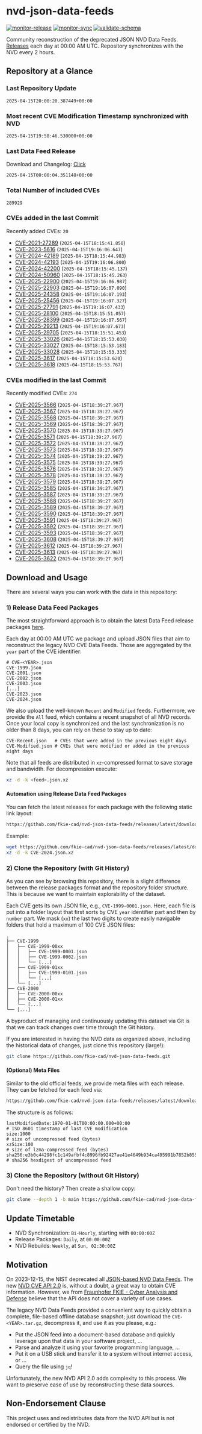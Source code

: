 # nvd-json-data-feeds

[![monitor-release](https://github.com/fkie-cad/nvd-json-data-feeds/actions/workflows/monitor_release.yml/badge.svg)](https://github.com/fkie-cad/nvd-json-data-feeds/actions/workflows/monitor_release.yml)
[![monitor-sync](https://github.com/fkie-cad/nvd-json-data-feeds/actions/workflows/monitor_sync.yml/badge.svg)](https://github.com/fkie-cad/nvd-json-data-feeds/actions/workflows/monitor_sync.yml)
[![validate-schema](https://github.com/fkie-cad/nvd-json-data-feeds/actions/workflows/validate_schema.yml/badge.svg)](https://github.com/fkie-cad/nvd-json-data-feeds/actions/workflows/validate_schema.yml)

Community reconstruction of the deprecated JSON NVD Data Feeds.
[Releases](https://github.com/fkie-cad/nvd-json-data-feeds/releases/latest) each day at 00:00 AM UTC.
Repository synchronizes with the NVD every 2 hours.

## Repository at a Glance

### Last Repository Update

```plain
2025-04-15T20:00:20.387449+00:00
```

### Most recent CVE Modification Timestamp synchronized with NVD

```plain
2025-04-15T19:58:46.530000+00:00
```

### Last Data Feed Release

Download and Changelog: [Click](https://github.com/fkie-cad/nvd-json-data-feeds/releases/latest)

```plain
2025-04-15T00:00:04.351148+00:00
```

### Total Number of included CVEs

```plain
289929
```

### CVEs added in the last Commit

Recently added CVEs: `20`

- [CVE-2021-27289](CVE-2021/CVE-2021-272xx/CVE-2021-27289.json) (`2025-04-15T18:15:41.850`)
- [CVE-2023-5616](CVE-2023/CVE-2023-56xx/CVE-2023-5616.json) (`2025-04-15T19:16:06.647`)
- [CVE-2024-42189](CVE-2024/CVE-2024-421xx/CVE-2024-42189.json) (`2025-04-15T18:15:44.983`)
- [CVE-2024-42193](CVE-2024/CVE-2024-421xx/CVE-2024-42193.json) (`2025-04-15T19:16:06.800`)
- [CVE-2024-42200](CVE-2024/CVE-2024-422xx/CVE-2024-42200.json) (`2025-04-15T18:15:45.137`)
- [CVE-2024-50960](CVE-2024/CVE-2024-509xx/CVE-2024-50960.json) (`2025-04-15T18:15:45.263`)
- [CVE-2025-22900](CVE-2025/CVE-2025-229xx/CVE-2025-22900.json) (`2025-04-15T19:16:06.987`)
- [CVE-2025-22903](CVE-2025/CVE-2025-229xx/CVE-2025-22903.json) (`2025-04-15T19:16:07.090`)
- [CVE-2025-24358](CVE-2025/CVE-2025-243xx/CVE-2025-24358.json) (`2025-04-15T19:16:07.193`)
- [CVE-2025-25456](CVE-2025/CVE-2025-254xx/CVE-2025-25456.json) (`2025-04-15T19:16:07.327`)
- [CVE-2025-27791](CVE-2025/CVE-2025-277xx/CVE-2025-27791.json) (`2025-04-15T19:16:07.433`)
- [CVE-2025-28100](CVE-2025/CVE-2025-281xx/CVE-2025-28100.json) (`2025-04-15T18:15:51.057`)
- [CVE-2025-28399](CVE-2025/CVE-2025-283xx/CVE-2025-28399.json) (`2025-04-15T19:16:07.567`)
- [CVE-2025-29213](CVE-2025/CVE-2025-292xx/CVE-2025-29213.json) (`2025-04-15T19:16:07.673`)
- [CVE-2025-29705](CVE-2025/CVE-2025-297xx/CVE-2025-29705.json) (`2025-04-15T18:15:51.453`)
- [CVE-2025-33026](CVE-2025/CVE-2025-330xx/CVE-2025-33026.json) (`2025-04-15T18:15:53.030`)
- [CVE-2025-33027](CVE-2025/CVE-2025-330xx/CVE-2025-33027.json) (`2025-04-15T18:15:53.183`)
- [CVE-2025-33028](CVE-2025/CVE-2025-330xx/CVE-2025-33028.json) (`2025-04-15T18:15:53.333`)
- [CVE-2025-3617](CVE-2025/CVE-2025-36xx/CVE-2025-3617.json) (`2025-04-15T18:15:53.620`)
- [CVE-2025-3618](CVE-2025/CVE-2025-36xx/CVE-2025-3618.json) (`2025-04-15T18:15:53.767`)


### CVEs modified in the last Commit

Recently modified CVEs: `274`

- [CVE-2025-3566](CVE-2025/CVE-2025-35xx/CVE-2025-3566.json) (`2025-04-15T18:39:27.967`)
- [CVE-2025-3567](CVE-2025/CVE-2025-35xx/CVE-2025-3567.json) (`2025-04-15T18:39:27.967`)
- [CVE-2025-3568](CVE-2025/CVE-2025-35xx/CVE-2025-3568.json) (`2025-04-15T18:39:27.967`)
- [CVE-2025-3569](CVE-2025/CVE-2025-35xx/CVE-2025-3569.json) (`2025-04-15T18:39:27.967`)
- [CVE-2025-3570](CVE-2025/CVE-2025-35xx/CVE-2025-3570.json) (`2025-04-15T18:39:27.967`)
- [CVE-2025-3571](CVE-2025/CVE-2025-35xx/CVE-2025-3571.json) (`2025-04-15T18:39:27.967`)
- [CVE-2025-3572](CVE-2025/CVE-2025-35xx/CVE-2025-3572.json) (`2025-04-15T18:39:27.967`)
- [CVE-2025-3573](CVE-2025/CVE-2025-35xx/CVE-2025-3573.json) (`2025-04-15T18:39:27.967`)
- [CVE-2025-3574](CVE-2025/CVE-2025-35xx/CVE-2025-3574.json) (`2025-04-15T18:39:27.967`)
- [CVE-2025-3575](CVE-2025/CVE-2025-35xx/CVE-2025-3575.json) (`2025-04-15T18:39:27.967`)
- [CVE-2025-3576](CVE-2025/CVE-2025-35xx/CVE-2025-3576.json) (`2025-04-15T18:39:27.967`)
- [CVE-2025-3578](CVE-2025/CVE-2025-35xx/CVE-2025-3578.json) (`2025-04-15T18:39:27.967`)
- [CVE-2025-3579](CVE-2025/CVE-2025-35xx/CVE-2025-3579.json) (`2025-04-15T18:39:27.967`)
- [CVE-2025-3585](CVE-2025/CVE-2025-35xx/CVE-2025-3585.json) (`2025-04-15T18:39:27.967`)
- [CVE-2025-3587](CVE-2025/CVE-2025-35xx/CVE-2025-3587.json) (`2025-04-15T18:39:27.967`)
- [CVE-2025-3588](CVE-2025/CVE-2025-35xx/CVE-2025-3588.json) (`2025-04-15T18:39:27.967`)
- [CVE-2025-3589](CVE-2025/CVE-2025-35xx/CVE-2025-3589.json) (`2025-04-15T18:39:27.967`)
- [CVE-2025-3590](CVE-2025/CVE-2025-35xx/CVE-2025-3590.json) (`2025-04-15T18:39:27.967`)
- [CVE-2025-3591](CVE-2025/CVE-2025-35xx/CVE-2025-3591.json) (`2025-04-15T18:39:27.967`)
- [CVE-2025-3592](CVE-2025/CVE-2025-35xx/CVE-2025-3592.json) (`2025-04-15T18:39:27.967`)
- [CVE-2025-3593](CVE-2025/CVE-2025-35xx/CVE-2025-3593.json) (`2025-04-15T18:39:27.967`)
- [CVE-2025-3608](CVE-2025/CVE-2025-36xx/CVE-2025-3608.json) (`2025-04-15T18:39:27.967`)
- [CVE-2025-3612](CVE-2025/CVE-2025-36xx/CVE-2025-3612.json) (`2025-04-15T18:39:27.967`)
- [CVE-2025-3613](CVE-2025/CVE-2025-36xx/CVE-2025-3613.json) (`2025-04-15T18:39:27.967`)
- [CVE-2025-3622](CVE-2025/CVE-2025-36xx/CVE-2025-3622.json) (`2025-04-15T18:39:27.967`)


## Download and Usage

There are several ways you can work with the data in this repository:

### 1) Release Data Feed Packages

The most straightforward approach is to obtain the latest Data Feed release packages [here](https://github.com/fkie-cad/nvd-json-data-feeds/releases/latest).

Each day at 00:00 AM UTC we package and upload JSON files that aim to reconstruct the legacy NVD CVE Data Feeds.
Those are aggregated by the `year` part of the CVE identifier:

```
# CVE-<YEAR>.json
CVE-1999.json
CVE-2001.json
CVE-2002.json
CVE-2003.json
[...]
CVE-2023.json
CVE-2024.json
```

We also upload the well-known `Recent` and `Modified` feeds.
Furthermore, we provide the `All` feed, which contains a recent snapshot of all NVD records.
Once your local copy is synchronized and the last synchronization is no older than 8 days, you can rely on these to stay up to date:

```plain
CVE-Recent.json   # CVEs that were added in the previous eight days
CVE-Modified.json # CVEs that were modified or added in the previous eight days
```

Note that all feeds are distributed in `xz`-compressed format to save storage and bandwidth.
For decompression execute:

```sh
xz -d -k <feed>.json.xz
```

#### Automation using Release Data Feed Packages

You can fetch the latest releases for each package with the following static link layout:

```sh
https://github.com/fkie-cad/nvd-json-data-feeds/releases/latest/download/CVE-<YEAR>.json.xz
```

Example:

```sh
wget https://github.com/fkie-cad/nvd-json-data-feeds/releases/latest/download/CVE-2024.json.xz
xz -d -k CVE-2024.json.xz
```

### 2) Clone the Repository (with Git History)

As you can see by browsing this repository, there is a slight difference between the release packages format and the repository folder structure.
This is because we want to maintain explorability of the dataset.

Each CVE gets its own JSON file, e.g., `CVE-1999-0001.json`.
Here, each file is put into a folder layout that first sorts by CVE `year` identifier part and then by `number` part.
We mask (`xx`) the last two digits to create easily navigable folders that hold a maximum of 100 CVE JSON files:

```plain
.
├── CVE-1999
│   ├── CVE-1999-00xx
│   │   ├── CVE-1999-0001.json
│   │   ├── CVE-1999-0002.json
│   │   └── [...]
│   ├── CVE-1999-01xx
│   │   ├── CVE-1999-0101.json
│   │   └── [...]
│   └── [...]
├── CVE-2000
│   ├── CVE-2000-00xx
│   ├── CVE-2000-01xx
│   └── [...]
└── [...]
```

A byproduct of managing and continuously updating this dataset via Git is that we can track changes over time through the Git history.

If you are interested in having the NVD data as organized above, including the historical data of changes, just clone this repository (large!):

```sh
git clone https://github.com/fkie-cad/nvd-json-data-feeds.git
```

#### (Optional) Meta Files

Similar to the old official feeds, we provide meta files with each release. They can be fetched for each feed via:

```sh
https://github.com/fkie-cad/nvd-json-data-feeds/releases/latest/download/CVE-<YEAR>.meta
```

The structure is as follows:

```plain
lastModifiedDate:1970-01-01T00:00:00.000+00:00                          # ISO 8601 timestamp of last CVE modification
size:1000                                                               # size of uncompressed feed (bytes)
xzSize:100                                                              # size of lzma-compressed feed (bytes)
sha256:e3b0c44298fc1c149afbf4c8996fb92427ae41e4649b934ca495991b7852b855 # sha256 hexdigest of uncompressed feed
```

### 3) Clone the Repository (without Git History)

Don't need the history? Then create a shallow copy:

```sh
git clone --depth 1 -b main https://github.com/fkie-cad/nvd-json-data-feeds.git
```


## Update Timetable

* NVD Synchronization: `Bi-Hourly`, starting with `00:00:00Z`
* Release Packages: `Daily`, at `00:00:00Z`
* NVD Rebuilds: `Weekly`, at `Sun, 02:30:00Z`


## Motivation

On 2023-12-15, the NIST deprecated all [JSON-based NVD Data Feeds](https://nvd.nist.gov/vuln/data-feeds#divRetirementBanner-1).
The new [NVD CVE API 2.0](https://nvd.nist.gov/developers/vulnerabilities) is, without a doubt, a great way to obtain CVE information.
However, we from [Fraunhofer FKIE - Cyber Analysis and Defense](https://www.fkie.fraunhofer.de/en/departments/cad.html) believe that the API does not cover a variety of use cases.

The legacy NVD Data Feeds provided a convenient way to quickly obtain a complete, file-based offline database snapshot; just download the `CVE-<YEAR>.tar.gz`, decompress it, and use it as you please, e.g.:

- Put the JSON feed into a document-based database and quickly leverage upon that data in your software project, ...
- Parse and analyze it using your favorite programming language, ...
- Put it on a USB stick and transfer it to a system without internet access, or ...
- Query the file using `jq`!

Unfortunately, the new NVD API 2.0 adds complexity to this process.
We want to preserve ease of use by reconstructing these data sources.

## Non-Endorsement Clause

This project uses and redistributes data from the NVD API but is not endorsed or certified by the NVD.